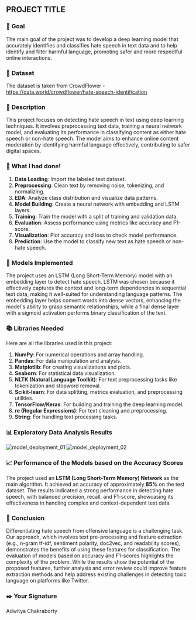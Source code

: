 ## **PROJECT TITLE**

### 🎯 **Goal**

The main goal of the project was to develop a deep learning model that accurately identifies and classifies hate speech in text data and to help identify and filter harmful language, promoting safer and more respectful online interactions.

### 🧵 **Dataset**

The dataset is taken from CrowdFlower - https://data.world/crowdflower/hate-speech-identification

### 🧾 **Description**

This project focuses on detecting hate speech in text using deep learning techniques. It involves preprocessing text data, training a neural network model, and evaluating its performance in classifying content as either hate speech or non-hate speech. The model aims to enhance online content moderation by identifying harmful language effectively, contributing to safer digital spaces.

### 🧮 **What I had done!**

1. **Data Loading**: Import the labeled text dataset.
2. **Preprocessing**: Clean text by removing noise, tokenizing, and normalizing.
3. **EDA**: Analyze class distribution and visualize data patterns.
4. **Model Building**: Create a neural network with embedding and LSTM layers.
5. **Training**: Train the model with a split of training and validation data.
6. **Evaluation**: Assess performance using metrics like accuracy and F1-score.
7. **Visualization**: Plot accuracy and loss to check model performance.
8. **Prediction**: Use the model to classify new text as hate speech or non-hate speech.

### 🚀 **Models Implemented**

The project uses an LSTM (Long Short-Term Memory) model with an embedding layer to detect hate speech. LSTM was chosen because it effectively captures the context and long-term dependencies in sequential text data, making it well-suited for understanding language patterns. The embedding layer helps convert words into dense vectors, enhancing the model's ability to grasp semantic relationships, while a final dense layer with a sigmoid activation performs binary classification of the text.

### 📚 **Libraries Needed**

Here are all the libraries used in this project:

1. **NumPy**: For numerical operations and array handling.
2. **Pandas**: For data manipulation and analysis.
3. **Matplotlib**: For creating visualizations and plots.
4. **Seaborn**: For statistical data visualization.
5. **NLTK (Natural Language Toolkit)**: For text preprocessing tasks like tokenization and stopword removal.
6. **Scikit-learn**: For data splitting, metrics evaluation, and preprocessing utilities.
7. **TensorFlow/Keras**: For building and training the deep learning model.
8. **re (Regular Expressions)**: For text cleaning and preprocessing.
9. **String**: For handling text processing tasks.

### 📊 **Exploratory Data Analysis Results**
![model_deployment_01](https://github.com/user-attachments/assets/1c8cb248-9ff1-4dd3-af0f-f00e080854f9)
![model_deployment_02](https://github.com/user-attachments/assets/341dab93-3293-4f2e-9a8f-1464a2b4a57a)


### 📈 **Performance of the Models based on the Accuracy Scores**

The project used an **LSTM (Long Short-Term Memory) Network** as the main algorithm. It achieved an accuracy of approximately **85%** on the test dataset. The results indicated a strong performance in detecting hate speech, with balanced precision, recall, and F1-score, showcasing its effectiveness in handling complex and context-dependent text data.


### 📢 **Conclusion**

Differentiating hate speech from offensive language is a challenging task. Our approach, which involves text pre-processing and feature extraction (e.g., n-gram tf-idf, sentiment polarity, doc2vec, and readability scores), demonstrates the benefits of using these features for classification. The evaluation of models based on accuracy and F1-scores highlights the complexity of the problem. While the results show the potential of the proposed features, further analysis and error review could improve feature extraction methods and help address existing challenges in detecting toxic language on platforms like Twitter.

### ✒️ **Your Signature**

Adwitya Chakraborty
